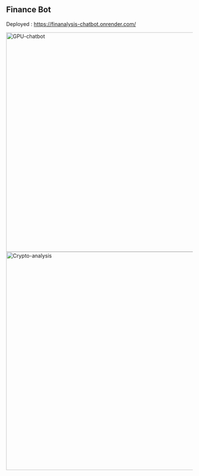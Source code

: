 ## Finance Bot
Deployed : https://finanalysis-chatbot.onrender.com/

<img width="593" alt="GPU-chatbot" src="https://github.com/bhavkushwaha/FinAnalysis-Chatbot/assets/75977991/6efbb4da-4455-4830-b1f7-0c19a75da136">
<img width="590" alt="Crypto-analysis" src="https://github.com/bhavkushwaha/FinAnalysis-Chatbot/assets/75977991/fab52247-8557-4fd1-bd44-f4ce39eda3ad">
